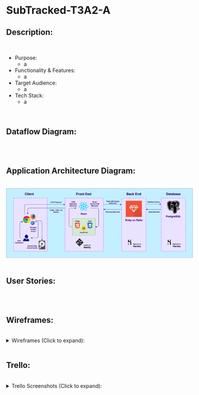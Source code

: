 # SubTracked-T3A2-A

## Description:

<br/>

- Purpose:
    - a
- Functionality & Features:
    - a
- Target Audience:
    - a
- Tech Stack:
    - a

<br/>

## Dataflow Diagram:

<br/>



<br/>

## Application Architecture Diagram:

<br/>

<img src="./img/diagrams/app-arch.png" alt="Application Architecture Diagram" />

<br/>

<br/>

## User Stories:

<br/>



<br/>

## Wireframes:

<br/>

<details>
    <summary>
    Wireframes (Click to expand):
    </summary>
    - Example:
    <img src="./example.png" alt="Example Text" />
</details>

<br/>

## Trello:

<br/>

<details>
    <summary>
    Trello Screenshots (Click to expand):
    </summary>
    - Day 1:
    <img src="./img/trello-screenshots/trello-jan-18-21.png" alt="Trello Screenshot Day 1" />
    - Day 2:
    <img src="./img/trello-screenshots/trello-jan-19-21.png" alt="Trello Screenshot Day 2" />
    - Day 3:
    <img src="./img/trello-screenshots/trello-jan-20-21.png" alt="Trello Screenshot Day 3" />
    - Day 4:
    <img src="./img/trello-screenshots/trello-jan-21-21.png" alt="Trello Screenshot Day 4" />
</details>

<br/>